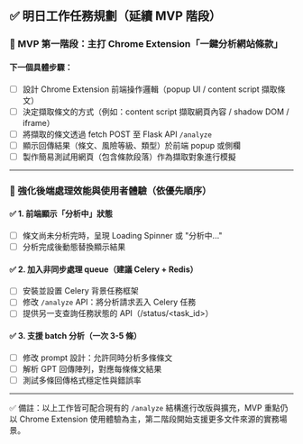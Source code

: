 ## ✅ 明日工作任務規劃（延續 MVP 階段）

### 🔰 MVP 第一階段：主打 Chrome Extension「一鍵分析網站條款」

#### 下一個具體步驟：

* [ ] 設計 Chrome Extension 前端操作邏輯（popup UI / content script 擷取條文）
* [ ] 決定擷取條文的方式（例如：content script 擷取網頁內容 / shadow DOM / iframe）
* [ ] 將擷取的條文透過 fetch POST 至 Flask API `/analyze`
* [ ] 顯示回傳結果（條文、風險等級、類型）於前端 popup 或側欄
* [ ] 製作簡易測試用網頁（包含條款段落）作為擷取對象進行模擬

---

### 🧩 強化後端處理效能與使用者體驗（依優先順序）

#### ✅ 1. 前端顯示「分析中」狀態

* [ ] 條文尚未分析完時，呈現 Loading Spinner 或 "分析中..."
* [ ] 分析完成後動態替換顯示結果

#### ✅ 2. 加入非同步處理 queue（建議 Celery + Redis）

* [ ] 安裝並設置 Celery 背景任務框架
* [ ] 修改 `/analyze` API：將分析請求丟入 Celery 任務
* [ ] 提供另一支查詢任務狀態的 API（/status/\<task\_id>）

#### ✅ 3. 支援 batch 分析（一次 3-5 條）

* [ ] 修改 prompt 設計：允許同時分析多條條文
* [ ] 解析 GPT 回傳陣列，對應每條條文結果
* [ ] 測試多條回傳格式穩定性與錯誤率

---


✅ 備註：以上工作皆可配合現有的 `/analyze` 結構進行改版與擴充，MVP 重點仍以 Chrome Extension 使用體驗為主，第二階段開始支援更多文件來源的實務場景。
